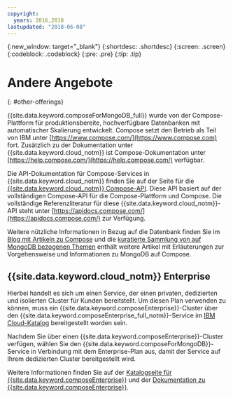 ```yaml
---
copyright:
  years: 2016,2018
lastupdated: "2018-06-08"
---
```


{:new_window: target="_blank"}
{:shortdesc: .shortdesc}
{:screen: .screen}
{:codeblock: .codeblock}
{:pre: .pre}
{:tip: .tip}

# Andere Angebote
{: #other-offerings}

{{site.data.keyword.composeForMongoDB_full}} wurde von der Compose-Plattform für produktionsbereite, hochverfügbare Datenbanken mit automatischer Skalierung entwickelt. Compose setzt den Betrieb als Teil von IBM unter [https://www.compose.com/](https://www.compose.com) fort. Zusätzlich zu der Dokumentation unter {{site.data.keyword.cloud_notm}} ist Compose-Dokumentation unter [https://help.compose.com/](https://help.compose.com/) verfügbar.

Die API-Dokumentation für Compose-Services in {{site.data.keyword.cloud_notm}} finden Sie auf der Seite für die [{{site.data.keyword.cloud_notm}} Compose-API](https://www.compose.com/articles/the-ibm-cloud-compose-api/). Diese API basiert auf der vollständigen Compose-API für die Compose-Plattform und Compose. Die vollständige Referenzliteratur für diese {{site.data.keyword.cloud_notm}}-API steht unter [https://apidocs.compose.com/](https://apidocs.compose.com/) zur Verfügung.

Weitere nützliche Informationen in Bezug auf die Datenbank finden Sie im [Blog mit Artikeln zu Compose](https://www.compose.com/articles/) und die [kuratierte Sammlung von auf MongoDB bezogenen Themen](https://www.compose.com/articles/curated-collection-mongodb/) enthält weitere Artikel mit Erläuterungen zur Vorgehensweise und Informationen zu MongoDB auf Compose.

## {{site.data.keyword.cloud_notm}} Enterprise

Hierbei handelt es sich um einen Service, der einen privaten, dedizierten und isolierten Cluster für Kunden bereitstellt. Um diesen Plan verwenden zu können, muss ein {{site.data.keyword.composeEnterprise}}-Cluster über den {{site.data.keyword.composeEnterprise_full_notm}}-Service im [IBM Cloud-Katalog](https://console.{DomainName}.net/catalog/) bereitgestellt worden sein.

Nachdem Sie über einen {{site.data.keyword.composeEnterprise}}-Cluster verfügen, wählen Sie den {{site.data.keyword.composeForMongoDB}}-Service in Verbindung mit dem Enterprise-Plan aus, damit der Service auf Ihrem dedizierten Cluster bereitgestellt wird. 

Weitere Informationen finden Sie auf der [Katalogseite für {{site.data.keyword.composeEnterprise}}](https://console.{DomainName}/catalog/services/compose-enterprise) und der [Dokumentation zu {{site.data.keyword.composeEnterprise}}](https://console.{DomainName}/docs/services/ComposeEnterprise/index.html).
